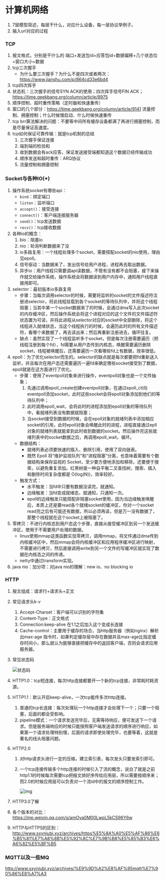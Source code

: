 # 计算机网络

1. 7层模型简述，每层干什么，对应什么设备，每一层协议举例子。
2. 输入url对应的过程



### TCP

1. 报文格式，分别是干什么的  端口+发送包id+应答包id+数据偏移+几个状态位+窗口大小+数据
2. tcp三次握手
   - 为什么要三次握手？为什么不是四次或者两次：https://www.jianshu.com/p/864cd33e6bd4
3. tcp四次挥手
4. 状态机：三次握手的信号SYN  ACK的使用；四次挥手信号FIN  ACK；  https://time.geekbang.org/column/article/8975
5. 顺序控制、超时重传策略（定时器和快速重传）
6. 窗口的几个部分：https://time.geekbang.org/column/article/9141  流量控制、拥塞控制；什么时候慢启动、什么时候快速重传
7. tcp brr算法解决的问题：不要等中间所有缓存设备都满了再进行拥塞控制，而是尽量保证高速度。
8. tcp如何保证可靠传输：就是tcp机制的总结
   1. 三次握手保证连接
   2. 端到端的检验和
   3. 收到数据会有ack应答，保证发送接受端都知道这个数据已经传输成功
   4. 顺序发送和超时重传：ARQ协议
   5. 流量控制和拥塞控制



### Socket与各种IO(*)

1. 操作系统socket有哪些api：
   - `bind`：绑定端口
   - `listen`：监听端口
   - `accept()`：接受连接
   - `connect()`：客户端连接服务器
   - `send()`：tcp发送数据
   - `recv()`：tcp接收数据
2. 各种io的概念：
   1. bio：阻塞io
   2. nio：轮询判断数据来了没
   3. io多路复用：一个线程处理多个socket，需要搭配socket的nio使用，理由见epoll。
   4. 信号驱动：当数据来了，发出信号给用户进程，进程再去取出数据。
   5. 异步io：用户线程只需要调api读数据，不管有没有都不会阻塞，接下来操作就交给操作系统，操作系统会将数据读到用户内存中，通知用户线程直接用即可。
3. selector：最初版本io多路复用
   - 步骤：当每次调用selector的时候，需要将监听的socket的文件描述符注册进selector，将此线程挂载到各个socket的等待队列中，并将这个线程阻塞；当其中某一个socket数据来了的时候，会通过dma写入此次socket的内存缓冲区，然后操作系统会将这个进程对应的这个文件的文件描述符状态置为可读，并将此进程从selector对应的socket中全部删除，将这个线程进入就绪状态，当这个线程执行的时候，会遍历此时的所有文件描述符，看哪个来数据了，再去读出来；然后再重新注册进去，循环往复。
   - 缺点：虽然实现了一个线程监听多个socket，但是每次注册需要遍历（把线程注册到每个fd），fd需要从用户态传到内核态，唤醒需要遍历删除socket，线程被唤醒后，还需要遍历一次看哪些fd上有数据，效率很低。
4. epoll：为了优化selector而生的。selector的缺点就是每次都要把fd重新送入监听，并且每次在用户态还需要遍历一遍fd来确定哪些socket接受到了数据，epoll就是在这方面进行了优化。
   - 步骤：使用了eventpoll对象来进行操作，eventpoll对象也是一个文件抽象；
     1. 先通过调用epoll_create创建eventpoll对象，在通过epoll_ctl向eventpoll添加socket，此时这些socket会将epoll对象添加到他们的等待队列中；
     2. 此时调用epoll_wait，会将此时的进程添加到epoll对象的等待队列中，看就绪列表没有数据就阻塞；
     3. 当socket接受到数据的时候，会在epoll对象的就绪列表中添加相应socket的引用，此时epoll对象会唤醒此时的进程，进程直接通过epll对象的就绪列表就能拿到此时收到数据的socket。然后操作完这些就绪列表中的socket数据之后，再调用epoll_wait，循环。
   - 数据结构：
     - 就绪列表必须要快速的插入、删除引用，使用了双向链表。
     - 既然 Epoll 将“维护监视队列”和“进程阻塞”分离，也意味着需要有个数据结构来保存监视的 Socket，至少要方便地添加和移除，还要便于搜索，以避免重复添加。红黑树是一种自平衡二叉查找树，搜索、插入和删除时间复杂度都是 O(log(N))，效率较好。
   - 触发方式：
     - 水平触发：当fd中只要有数据没读完，就通知。
     - 边缘触发：当fd变成就绪态，就通知，只通知一次。
     - epoll的边缘触发只能搭配非阻塞socket使用，因为当边缘触发唤醒后，本质上还是要read各个就绪socket的缓冲区，你对一个socket read完之后有可能还有数据，所以必须再读，但是万一没有数据了，那整个线程就在这个socket上被阻塞了。
5. 零拷贝：不进行内核态到用户态这个步骤，直接从接受缓冲区到另一个发送缓冲区，使用于不需要用户处理的数据。
   - linux使用mmap这类函数实现零拷贝，调用mmap，将文件通过dma传到内核缓冲区中，然后mmap会将内核缓冲区和应用程序缓冲区进行映射，不需要进行拷贝，然后直接调用write到另一个文件的写缓冲区就实现了数据在内核态之间的传递。
   - netty中通过transform实现。
6. java nio：加分项：对java nio的理解：new io、no blocking io





### HTTP

1. 报文组成：请求行+请求头+正文

2. 常见请求头k-v

   1. Accept-Charset：客户端可以识别的字符集
   2. Content-Type：正文格式
   3. Connection:keep-alive  在1.1之后加入这个变成长连接
   4. Cache-control：主要用于缓存的场合，当http服务器（例如nginx）解析出max-age 指令时，如果判定缓存层中存在数据并且max-age比指定缓存时间小，那么就认为能够直接把缓存中的返回客户端，否则会请求应用服务器。

3. 常见状态码

   ![状态码](https://my-blog-to-use.oss-cn-beijing.aliyuncs.com/2019/7/%E7%8A%B6%E6%80%81%E7%A0%81.png)

4. HTTP1.0：tcp短连接，每次http连接都要开一个新的tcp连接，非常耗时耗资源。

5. HTTP1.1：默认开启keep-alive，一次tcp能传多次http连接。

   1. 普通的tcp长连接：每次处理玩一个http连接才会处理下一个；只要一个阻塞，后面的都会受影响。
   2. pipeline模式：一个请求发送完毕后，无需等待响应，便可发送下一个请求。但是服务端响应的时候只能按照客户端发送请求的顺序进行响应，如果第一个请求处理特别慢，后面的请求即使处理完毕，也要等着，这就是著名的线头阻塞问题。

6. HTTP2.0

   1. 对http请求头进行一定的压缩，建立索引表，每次发头只要发索引即可。

   2. 一个tcp连接传输多个http连接的时候引入了流的概念，说白了就是之前http1.1的时候每次需要tcp把报文排好序传给应用层，所以需要按顺序来；而2.0的时候应用层可以负责对一个流id中的报文的顺序控制工作。

      ![img](https://static001.geekbang.org/resource/image/3d/d3/3da001fac5701949b94e51caaee887d3.jpeg)

7. HTTP3.0了解

8. 各个版本的对比：https://mp.weixin.qq.com/s/amOya0M00LwpL5kCS96Y6w

9. HTTP与HTTPS的区别：http://www.sxyniubi.xyz/archives/https%E5%8A%A0%E5%AF%86%E6%B5%81%E7%A8%8B%E5%92%8C%E7%9B%B8%E5%85%B3%E6%A6%82%E5%BF%B5



### MQTT以及一些MQ

http://www.sxyniubi.xyz/archives/%E9%9D%A2%E8%AF%95mqtt%E7%90%86%E8%A7%A3











































